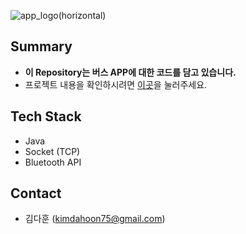 ![app_logo(horizontal)](https://user-images.githubusercontent.com/57319751/135752292-20649094-bf59-4a88-b9db-3b0420e38fef.png)

## Summary

- **이 Repository는 버스 APP에 대한 코드를 담고 있습니다.**
- 프로젝트 내용을 확인하시려면 [이곳](https://github.com/dddh1221/SmartSchool_Main-APP)을 눌러주세요.

## Tech Stack

- Java
- Socket (TCP)
- Bluetooth API

## Contact

- 김다훈 (kimdahoon75@gmail.com)
